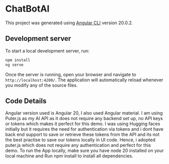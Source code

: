 # ChatBotAI

This project was generated using [Angular CLI](https://github.com/angular/angular-cli) version 20.0.2.

## Development server

To start a local development server, run:

```bash
npm install
ng serve
```

Once the server is running, open your browser and navigate to `http://localhost:4200/`. The application will automatically reload whenever you modify any of the source files.

## Code Details

Angular version used is Angular 20, I also used Angular material. I am using Puter.js as my AI API as it does not require any backend set up, no API keys or tokens which makes it perfect for this demo. I was using Hugging faces initially but it requires the need for authentication via tokens and i dont have back end support to save or retrieve these tokens from the API and its not the best practise to save our tokens locally in UI code. Hence, i adopted puter.js which does not require any authentication and perfect for this demo. To run the App locally, make sure you have node 20 installed on your local machine and Run npm install to install all dependencies.
